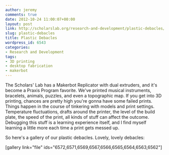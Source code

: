 ```yaml
---
author: jeremy
comments: true
date: 2012-10-24 11:00:07+00:00
layout: post
link: http://scholarslab.org/research-and-development/plastic-debacles/
slug: plastic-debacles
title: Plastic Debacles
wordpress_id: 6543
categories:
- Research and Development
tags:
- 3D printing
- desktop fabrication
- makerbot
---
```


The Scholars' Lab has a Makerbot Replicator with dual extruders, and it's become a Praxis Program favorite. We've printed musical instruments, bracelets, animals, puzzles, and even a topographic map. If you get into 3D printing, chances are pretty high you're gonna have some failed prints. Things happen in the course of tinkering with models and print settings. Temperature fluctuations, drafts around the printer, the level of the build plate, the speed of the print, all kinds of stuff can affect the outcome. Debugging this stuff is a learning experience itself, and I find myself learning a little more each time a print gets messed up.

So here's a gallery of our plastic debacles. Lovely, lovely debacles:

[gallery link="file" ids="6572,6571,6569,6567,6566,6565,6564,6563,6562"]
